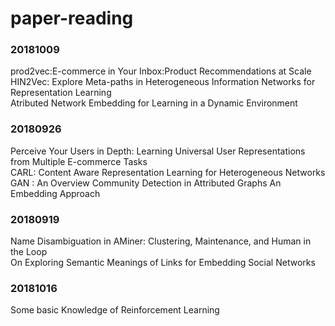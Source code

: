 # paper-reading
  
### 20181009
prod2vec:E-commerce in Your Inbox:Product Recommendations at Scale  
HIN2Vec: Explore Meta-paths in Heterogeneous Information Networks for Representation Learning  
Atributed Network Embedding for Learning in a Dynamic Environment  
### 20180926
Perceive Your Users in Depth: Learning Universal User Representations from Multiple E-commerce Tasks  
CARL: Content Aware Representation Learning for Heterogeneous Networks  
GAN : An Overview 
Community Detection in Attributed Graphs An Embedding Approach
### 20180919
Name Disambiguation in AMiner: Clustering, Maintenance, and Human in the Loop  
On Exploring Semantic Meanings of Links for Embedding Social Networks  
### 20181016
Some basic Knowledge of Reinforcement Learning  
